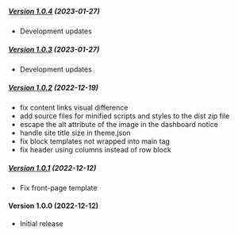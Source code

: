 ##### [Version 1.0.4](https://github.com/Codeinwp/riverbank/compare/v1.0.3...v1.0.4) (2023-01-27)

- Development updates

##### [Version 1.0.3](https://github.com/Codeinwp/riverbank/compare/v1.0.2...v1.0.3) (2023-01-27)

- Development updates

##### [Version 1.0.2](https://github.com/Codeinwp/riverbank/compare/v1.0.1...v1.0.2) (2022-12-19)

* fix content links visual difference
* add source files for minified scripts and styles to the dist zip file
* escape the alt attribute of the image in the dashboard notice
* handle site title size in theme.json
* fix block templates not wrapped into main tag
* fix header using columns instead of row block

##### [Version 1.0.1](https://github.com/Codeinwp/riverbank/compare/v1.0.0...v1.0.1) (2022-12-12)

- Fix front-page template

####   Version 1.0.0 (2022-12-12)

- Initial release
